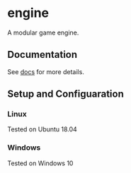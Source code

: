 # engine

A modular game engine.

## Documentation

See [docs](docs/index.md) for more details.

## Setup and Configuaration

### Linux
Tested on Ubuntu 18.04


### Windows
Tested on Windows 10
